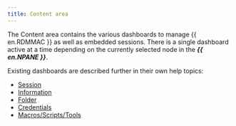 ```yaml
---
title: Content area
---
```

The Content area contains the various dashboards to manage {{ en.RDMMAC }} as well as embedded sessions. There is a single dashboard active at a time depending on the currently selected node in the ***{{ en.NPANE }}***. 

Existing dashboards are described further in their own help topics:  

* [Session](/rdm/mac/user-interface/content-area/dashboard/session/) 
* [Information](/rdm/mac/user-interface/content-area/dashboard/information/) 
* [Folder](/rdm/mac/user-interface/content-area/dashboard/folder/) 
* [Credentials](/rdm/mac/user-interface/content-area/dashboard/credentials/) 
* [Macros/Scripts/Tools](/rdm/mac/user-interface/content-area/dashboard/dashboard-tabs/macros-scripts-tools/) 
